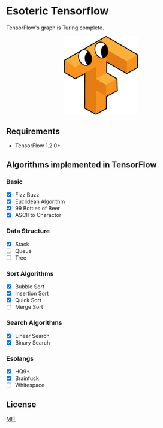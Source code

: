 # Esoteric Tensorflow

TensorFlow's graph is Turing complete.

<p align="center"><img src="./esotf.png" alt="Logo" width="200"/></p>

## Requirements

* TensorFlow 1.2.0+

## Algorithms implemented in TensorFlow

### Basic

- [x] Fizz Buzz
- [x] Euclidean Algorithm
- [x] 99 Bottles of Beer
- [x] ASCII to Charactor

### Data Structure

- [x] Stack
- [ ] Queue
- [ ] Tree

### Sort Algorithms

- [x] Bubble Sort
- [x] Insertion Sort
- [x] Quick Sort
- [ ] Merge Sort

### Search Algorithms

- [x] Linear Search
- [x] Binary Search

### Esolangs

- [x] HQ9+
- [x] Brainfuck
- [ ] Whitespace

## License

[MIT](https://github.com/akimach/EsotericTensorFlow/blob/master/LICENSE)

